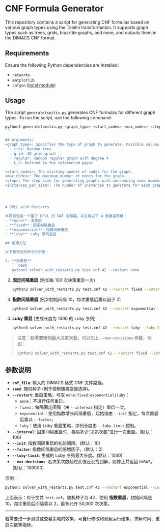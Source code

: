 # CNF Formula Generator

This repository contains a script for generating CNF formulas based on various graph types using the Tseitin transformation. It supports graph types such as trees, grids, bipartite graphs, and more, and outputs them in the DIMACS CNF format.

## Requirements

Ensure the following Python dependencies are installed:

- `networkx`
- `matplotlib`
- `cnfgen` ([local module](https://github.com/MassimoLauria/cnfgen))

## Usage

The script `generatetseitin.py` generates CNF formulas for different graph types. To run the script, use the following command:

```bash
python3 generatetseitin.py <graph_type> <start_nodes> <max_nodes> <step> <instances_per_size>
'''

## Arguments:
<graph_type>: Specifies the type of graph to generate. Possible values are:
  - tree: Random tree
  - grid: 2D grid graph
  - regular: Random regular graph with degree 4
  - L_n: Defined in the referenced paper

<start_nodes>: The starting number of nodes for the graph.
<max_nodes>: The maximum number of nodes for the graph.
<step>: The step size for generating graphs with increasing node numbers.
<instances_per_size>: The number of instances to generate for each graph size.




# DPLL with Restarts

本项目包含一个基于 DPLL 的 SAT 求解器，并支持以下 4 种重启策略：
- **none**：无重启  
- **fixed**：固定间隔重启  
- **exponential**：指数间隔重启  
- **luby**：Luby 序列重启  

## 使用方法

以下是常见的命令行示例：

1. **无重启**  
   ```bash
   python3 solver_with_restarts.py test.cnf 42 --restart none
   ```

2. **固定间隔重启** (例如每 100 次决策重启一次)  
   ```bash
   python3 solver_with_restarts.py test.cnf 42 --restart fixed --interval 100
   ```

3. **指数间隔重启** (例如初始间隔 10，每次重启后乘以因子 2)  
   ```bash
   python3 solver_with_restarts.py test.cnf 42 --restart exponential --init 10 --factor 2
   ```

4. **Luby 重启** (生成长度为 1000 的 Luby 序列)  
   ```bash
   python3 solver_with_restarts.py test.cnf 42 --restart luby --luby-limit 1000
   ```

> 注意：若需要限制最大决策次数，可以加上 `--max-decisions` 参数，例如：
> ```bash
> python3 solver_with_restarts.py test.cnf 42 --restart fixed --interval 100 --max-decisions 100000
> ```

## 参数说明

- **`cnf_file`**: 输入的 DIMACS 格式 CNF 文件路径。  
- **`seed`**: 随机种子 (用于控制随机变量选择)。  
- **`--restart`**: 重启策略，可取 `none|fixed|exponential|luby`：  
  - `none`：不进行任何重启。  
  - `fixed`：每隔固定间隔（由 `--interval` 指定）重启一次。  
  - `exponential`：使用指数增长间隔重启，起始值由 `--init` 指定，每次重启后乘以 `--factor`。  
  - `luby`：使用 Luby 重启策略，序列长度由 `--luby-limit` 控制。  
- **`--interval`**: 固定间隔重启时，每隔多少“决策次数”进行一次重启。(默认：100)  
- **`--init`**: 指数间隔重启的初始间隔。(默认：10)  
- **`--factor`**: 指数间隔重启的倍增因子。(默认：2)  
- **`--luby-limit`**: 生成的 Luby 序列最大长度。(默认：1000)  
- **`--max-decisions`**: 若决策次数超过此值还没找到解，则停止并返回 `UNSAT`。(默认：100000)

示例：  
```bash
python3 solver_with_restarts.py test.cnf 42 --restart exponential --init 10 --factor 2 --max-decisions 50000
```
上面表示：对于文件 `test.cnf`，随机种子为 42，使用 **指数重启**，初始间隔是 10，每次重启后间隔乘以 2，最多允许 50,000 次决策。

---

若需要进一步测试或查看策略的效果，可自行修改和观察运行结果、求解时间、重启次数等指标。


